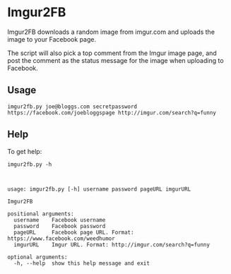 # Imgur2FB

Imgur2FB downloads a random image from imgur.com and uploads the image to your Facebook page.

The script will also pick a top comment from the Imgur image page, and post the comment as the status message for the image when uploading to Facebook.

## Usage

    imgur2fb.py joe@bloggs.com secretpassword https://facebook.com/joebloggspage http://imgur.com/search?q=funny

## Help

To get help:

    imgur2fb.py -h



    usage: imgur2fb.py [-h] username password pageURL imgurURL

    Imgur2FB

    positional arguments:
      username    Facebook username
      password    Facebook password
      pageURL     Facebook page URL. Format: https://www.facebook.com/weedhumor
      imgurURL    Imgur URL. Format: http://imgur.com/search?q=funny

    optional arguments:
      -h, --help  show this help message and exit

